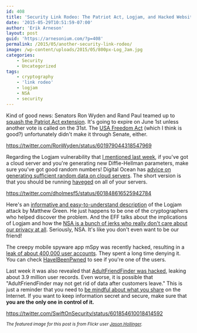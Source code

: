 ```yaml
---
id: 408
title: 'Security Link Rodeo: The Patriot Act, Logjam, and Hacked Websites'
date: '2015-05-29T10:51:59-07:00'
author: 'Erik Arneson'
layout: post
guid: 'https://arnesonium.com/?p=408'
permalink: /2015/05/another-security-link-rodeo/
image: /wp-content/uploads/2015/05/800px-Log_Jam.jpg
categories:
    - Security
    - Uncategorized
tags:
    - cryptography
    - 'link rodeo'
    - logjam
    - NSA
    - security
---
```


Kind of good news: Senators Ron Wyden and Rand Paul teamed up to <a href="http://boingboing.net/2015/05/23/ron-wyden-and-rand-paul-kill-t.html" target="_blank">squash the Patriot Act extension</a>. It's going to expire on June 1st unless another vote is called on the 31st. The <a href="https://en.wikipedia.org/wiki/USA_Freedom_Act" target="_blank">USA Freedom Act</a> (which I think is good?) unfortunately didn't make it through Senate, either.
<!--more-->

https://twitter.com/RonWyden/status/601979044318547969

Regarding the Logjam vulnerability that <a href="https://arnesonium.com/2015/05/security-link-rodeo/">I mentioned last week</a>, if you've got a cloud server and you're generating new Diffie-Hellman parameters, make sure you've got good random numbers! Digital Ocean has <a href="https://www.digitalocean.com/community/tutorials/how-to-setup-additional-entropy-for-cloud-servers-using-haveged" target="_blank">advice on generating sufficient random data on cloud servers</a>. The short version is that you should be running <a href="http://www.issihosts.com/haveged/" target="_blank">haveged</a> on all of your servers.

https://twitter.com/dholmesf5/status/601848616525942784
<!--more-->
Here's an <a href="http://blog.cryptographyengineering.com/2015/05/attack-of-week-logjam.html" target="_blank">informative and easy-to-understand description</a> of the Logjam attack by Matthew Green. He just happens to be one of the cryptographers who helped discover the problem. And the EFF talks about the implications of Logjam and how the <a href="https://www.eff.org/deeplinks/2015/05/logjam-part-2-did-nsa-know-years-internet-was-broken" target="_blank">NSA is a bunch of jerks who really don't care about our privacy at all</a>. Seriously, NSA. It's like you don't even want to be our friend!

The creepy mobile spyware app mSpy was recently hacked, resulting in a <a href="http://krebsonsecurity.com/2015/05/mspy-denies-breach-even-as-customers-confirm-it/">leak of about 400,000 user accounts</a>. They spent a long time denying it. You can check <a href="https://haveibeenpwned.com/PwnedWebsites#mSpy" target="_blank">HaveIBeenPwned</a> to see if you're one of the users.


Last week it was also revealed that <a href="http://gizmodo.com/huge-adultfriendfinder-hack-might-have-exposed-your-sex-1706181502" target="_blank">AdultFriendFinder was hacked</a>, leaking about 3.9 million user records. Even worse, it is possible that "AdultFriendFinder may not get rid of data after customers leave." This is just a reminder that you need to <a href="http://blog.trendmicro.com/trendlabs-security-intelligence/being-mindful-about-what-you-share/" target="_blank">be mindful about what you share</a> on the Internet. If you want to keep information secret and secure, make sure that <strong>you are the only one in control of it.</strong>

https://twitter.com/SwiftOnSecurity/status/601854610018414592

<small><i>The featured image for this post is from Flickr user <a href="http://www.flickr.com/people/7147684@N03" target="_blank">Jason Hollinger</a>.</i></small>
